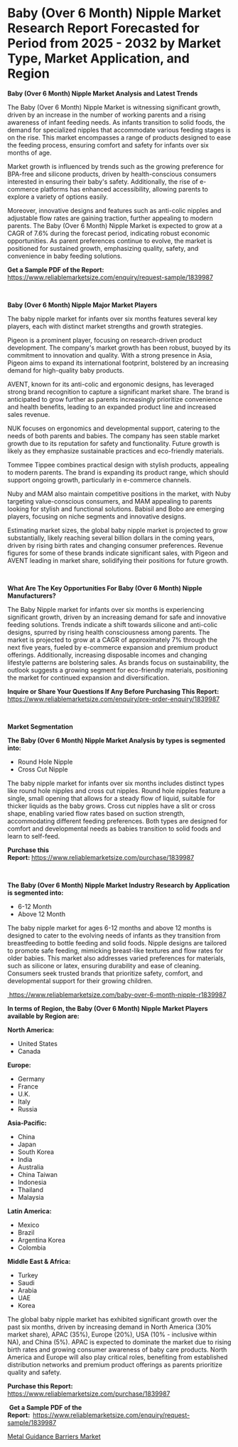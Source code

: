 <p><h1>Baby (Over 6 Month) Nipple Market Research Report Forecasted for Period from 2025 -  2032 by Market Type, Market Application, and Region</h1></p><p><strong>Baby (Over 6 Month) Nipple Market Analysis and Latest Trends</strong></p>
<p><p>The Baby (Over 6 Month) Nipple Market is witnessing significant growth, driven by an increase in the number of working parents and a rising awareness of infant feeding needs. As infants transition to solid foods, the demand for specialized nipples that accommodate various feeding stages is on the rise. This market encompasses a range of products designed to ease the feeding process, ensuring comfort and safety for infants over six months of age.</p><p>Market growth is influenced by trends such as the growing preference for BPA-free and silicone products, driven by health-conscious consumers interested in ensuring their baby's safety. Additionally, the rise of e-commerce platforms has enhanced accessibility, allowing parents to explore a variety of options easily.</p><p>Moreover, innovative designs and features such as anti-colic nipples and adjustable flow rates are gaining traction, further appealing to modern parents. The Baby (Over 6 Month) Nipple Market is expected to grow at a CAGR of 7.6% during the forecast period, indicating robust economic opportunities. As parent preferences continue to evolve, the market is positioned for sustained growth, emphasizing quality, safety, and convenience in baby feeding solutions.</p></p>
<p><strong>Get a Sample PDF of the Report:&nbsp;</strong> <a href="https://www.reliablemarketsize.com/enquiry/request-sample/1839987?utm_campaign=2759&utm_medium=2&utm_source=Github&utm_content=ia&utm_term=05042025&utm_id=baby-over-6-month-nipple">https://www.reliablemarketsize.com/enquiry/request-sample/1839987</a></p>
<p>&nbsp;</p>
<p><strong>Baby (Over 6 Month) Nipple Major Market Players</strong></p>
<p><p>The baby nipple market for infants over six months features several key players, each with distinct market strengths and growth strategies. </p><p>Pigeon is a prominent player, focusing on research-driven product development. The company's market growth has been robust, buoyed by its commitment to innovation and quality. With a strong presence in Asia, Pigeon aims to expand its international footprint, bolstered by an increasing demand for high-quality baby products.</p><p>AVENT, known for its anti-colic and ergonomic designs, has leveraged strong brand recognition to capture a significant market share. The brand is anticipated to grow further as parents increasingly prioritize convenience and health benefits, leading to an expanded product line and increased sales revenue.</p><p>NUK focuses on ergonomics and developmental support, catering to the needs of both parents and babies. The company has seen stable market growth due to its reputation for safety and functionality. Future growth is likely as they emphasize sustainable practices and eco-friendly materials.</p><p>Tommee Tippee combines practical design with stylish products, appealing to modern parents. The brand is expanding its product range, which should support ongoing growth, particularly in e-commerce channels.</p><p>Nuby and MAM also maintain competitive positions in the market, with Nuby targeting value-conscious consumers, and MAM appealing to parents looking for stylish and functional solutions. Babisil and Bobo are emerging players, focusing on niche segments and innovative designs.</p><p>Estimating market sizes, the global baby nipple market is projected to grow substantially, likely reaching several billion dollars in the coming years, driven by rising birth rates and changing consumer preferences. Revenue figures for some of these brands indicate significant sales, with Pigeon and AVENT leading in market share, solidifying their positions for future growth.</p></p>
<p>&nbsp;</p>
<p><strong>What Are The Key Opportunities For Baby (Over 6 Month) Nipple Manufacturers?</strong></p>
<p><p>The Baby Nipple market for infants over six months is experiencing significant growth, driven by an increasing demand for safe and innovative feeding solutions. Trends indicate a shift towards silicone and anti-colic designs, spurred by rising health consciousness among parents. The market is projected to grow at a CAGR of approximately 7% through the next five years, fueled by e-commerce expansion and premium product offerings. Additionally, increasing disposable incomes and changing lifestyle patterns are bolstering sales. As brands focus on sustainability, the outlook suggests a growing segment for eco-friendly materials, positioning the market for continued expansion and diversification.</p></p>
<p><strong>Inquire or Share Your Questions If Any Before Purchasing This Report:</strong> <a href="https://www.reliablemarketsize.com/enquiry/pre-order-enquiry/1839987?utm_campaign=2759&utm_medium=2&utm_source=Github&utm_content=ia&utm_term=05042025&utm_id=baby-over-6-month-nipple">https://www.reliablemarketsize.com/enquiry/pre-order-enquiry/1839987</a></p>
<p>&nbsp;</p>
<p><strong>Market Segmentation</strong></p>
<p><strong>The Baby (Over 6 Month) Nipple Market Analysis by types is segmented into:</strong></p>
<p><ul><li>Round Hole Nipple</li><li>Cross Cut Nipple</li></ul></p>
<p><p>The baby nipple market for infants over six months includes distinct types like round hole nipples and cross cut nipples. Round hole nipples feature a single, small opening that allows for a steady flow of liquid, suitable for thicker liquids as the baby grows. Cross cut nipples have a slit or cross shape, enabling varied flow rates based on suction strength, accommodating different feeding preferences. Both types are designed for comfort and developmental needs as babies transition to solid foods and learn to self-feed.</p></p>
<p><strong>Purchase this Report:&nbsp;</strong><a href="https://www.reliablemarketsize.com/purchase/1839987?utm_campaign=2759&utm_medium=2&utm_source=Github&utm_content=ia&utm_term=05042025&utm_id=baby-over-6-month-nipple">https://www.reliablemarketsize.com/purchase/1839987</a></p>
<p>&nbsp;</p>
<p><strong>The Baby (Over 6 Month) Nipple Market Industry Research by Application is segmented into:</strong></p>
<p><ul><li>6-12 Month</li><li>Above 12 Month</li></ul></p>
<p><p>The baby nipple market for ages 6-12 months and above 12 months is designed to cater to the evolving needs of infants as they transition from breastfeeding to bottle feeding and solid foods. Nipple designs are tailored to promote safe feeding, mimicking breast-like textures and flow rates for older babies. This market also addresses varied preferences for materials, such as silicone or latex, ensuring durability and ease of cleaning. Consumers seek trusted brands that prioritize safety, comfort, and developmental support for their growing children.</p></p>
<p><a href="https://www.reliablemarketsize.com/baby-over-6-month-nipple-r1839987?utm_campaign=2759&utm_medium=2&utm_source=Github&utm_content=ia&utm_term=05042025&utm_id=baby-over-6-month-nipple">&nbsp;https://www.reliablemarketsize.com/baby-over-6-month-nipple-r1839987</a></p>
<p><strong>In terms of Region, the Baby (Over 6 Month) Nipple Market Players available by Region are:</strong></p>
<p>
    <p> <strong> North America: </strong>
        <ul>
            <li>United States</li>
            <li>Canada</li>
        </ul>
        </p> 
    <p> <strong> Europe: </strong>
        <ul>
            <li>Germany</li>
            <li>France</li>
            <li>U.K.</li>
            <li>Italy</li>
            <li>Russia</li>
        </ul>
        </p> 
    <p> <strong> Asia-Pacific: </strong>
        <ul>
            <li>China</li>
            <li>Japan</li>
            <li>South Korea</li>
            <li>India</li>
            <li>Australia</li>
            <li>China Taiwan</li>
            <li>Indonesia</li>
            <li>Thailand</li>
            <li>Malaysia</li>
        </ul>
        </p> 
    <p> <strong> Latin America: </strong>
        <ul>
            <li>Mexico</li>
            <li>Brazil</li>
            <li>Argentina Korea</li>
            <li>Colombia</li>
        </ul>
        </p> 
    <p> <strong> Middle East & Africa: </strong>
        <ul>
            <li>Turkey</li>
            <li>Saudi</li>
            <li>Arabia</li>
            <li>UAE</li>
            <li>Korea</li>
        </ul>
    </p>
    </p>
<p><p>The global baby nipple market has exhibited significant growth over the past six months, driven by increasing demand in North America (30% market share), APAC (35%), Europe (20%), USA (10% - inclusive within NA), and China (5%). APAC is expected to dominate the market due to rising birth rates and growing consumer awareness of baby care products. North America and Europe will also play critical roles, benefiting from established distribution networks and premium product offerings as parents prioritize quality and safety.</p></p>
<p><strong>Purchase this Report: </strong><a href="https://www.reliablemarketsize.com/purchase/1839987?utm_campaign=2759&utm_medium=2&utm_source=Github&utm_content=ia&utm_term=05042025&utm_id=baby-over-6-month-nipple">https://www.reliablemarketsize.com/purchase/1839987</a></p>
<p>&nbsp;<strong>Get a Sample PDF of the Report:&nbsp;&nbsp;</strong><a href="https://www.reliablemarketsize.com/enquiry/request-sample/1839987?utm_campaign=2759&utm_medium=2&utm_source=Github&utm_content=ia&utm_term=05042025&utm_id=baby-over-6-month-nipple">https://www.reliablemarketsize.com/enquiry/request-sample/1839987</a></p>
<p><strong></strong></p>
<p><p><a href="https://github.com/meuskocov/Market-Research-Report-List-1/blob/main/metal-guidance-barriers-market.md?utm_campaign=2759&utm_medium=2&utm_source=Github&utm_content=ia&utm_term=05042025&utm_id=baby-over-6-month-nipple">Metal Guidance Barriers Market</a></p></p>